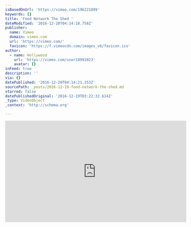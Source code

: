 ```yaml
---
isBasedOnUrl: 'https://vimeo.com/196221899'
keywords: []
title: 'Food Network The Shed '
dateModified: '2016-12-20T04:14:18.758Z'
publisher:
  name: Vimeo
  domain: vimeo.com
  url: 'https://vimeo.com/'
  favicon: 'https://f.vimeocdn.com/images_v6/favicon.ico'
author:
  - name: Hollywood
    url: 'https://vimeo.com/user18992023'
    avatar: {}
inFeed: true
description: ''
via: {}
datePublished: '2016-12-20T04:14:21.253Z'
sourcePath: _posts/2016-12-19-food-network-the-shed.md
starred: false
datePublishedOriginal: '2016-12-19T03:22:32.614Z'
_type: VideoObject
_context: 'http://schema.org'

---
```

<iframe src="https://cdn.embedly.com/widgets/media.html?src=https%3A%2F%2Fplayer.vimeo.com%2Fvideo%2F196221899&amp;url=https%3A%2F%2Fvimeo.com%2F196221899&amp;image=https%3A%2F%2Fi.vimeocdn.com%2Fvideo%2F608633333_295x166.jpg&amp;key=b7d04c9b404c499eba89ee7072e1c4f7&amp;type=text%2Fhtml&amp;schema=vimeo" width="590" height="332" scrolling="no" frameborder="0" allowfullscreen="" style=""></iframe>